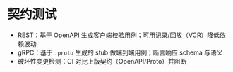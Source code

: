 # 契约测试

- REST：基于 OpenAPI 生成客户端校验用例；可用记录/回放（VCR）降低依赖波动
- gRPC：基于 `.proto` 生成的 stub 做端到端用例；断言响应 schema 与语义
- 破坏性变更检测：CI 对比上版契约（OpenAPI/Proto）并阻断
